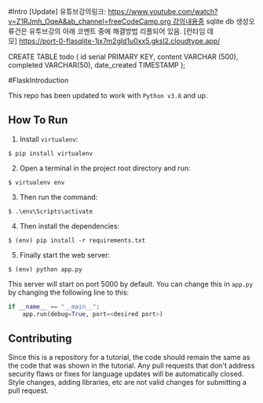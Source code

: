 #Intro
[Update] 유튜브강의링크: https://www.youtube.com/watch?v=Z1RJmh_OqeA&ab_channel=freeCodeCamp.org 강의내용중 sqlite db 생성오류건은 유투브강의 아래 코멘트 중에 해결방법 리플되어 있음.
[런타임 데모] https://port-0-flasqlite-1jx7m2gld1u0xx5.gksl2.cloudtype.app/

CREATE TABLE todo (
	id serial PRIMARY KEY,
	content VARCHAR (500),
	completed VARCHAR(50),
	date_created TIMESTAMP 
);


#FlaskIntroduction

This repo has been updated to work with `Python v3.8` and up.

## How To Run
1. Install `virtualenv`:
```
$ pip install virtualenv
```

2. Open a terminal in the project root directory and run:
```
$ virtualenv env
```

3. Then run the command:
```
$ .\env\Scripts\activate
```

4. Then install the dependencies:
```
$ (env) pip install -r requirements.txt
```

5. Finally start the web server:
```
$ (env) python app.py
```

This server will start on port 5000 by default. You can change this in `app.py` by changing the following line to this:

```python
if __name__ == "__main__":
    app.run(debug=True, port=<desired port>)
```

## Contributing

Since this is a repository for a tutorial, the code should remain the same as the code that was shown in the tutorial. Any pull requests that don't address security flaws or fixes for language updates will be automatically closed. Style changes, adding libraries, etc are not valid changes for submitting a pull request.
